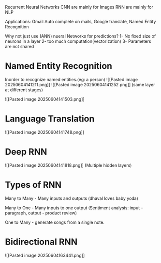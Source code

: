 Recurrent Neural Networks
CNN are mainly for Images
RNN are mainly for NLP

Applications: Gmail Auto complete on mails, Google translate, Named Entity Recognition

Why not just use (ANN) nueral Networks for predictions?
1- No fixed size of neurons in a layer
2- too much computation(vectorization)
3- Parameters are not shared

# Named Entity Recognition
Inorder to recognize named entities.(eg: a person)
![[Pasted image 20250604141211.png]]
![[Pasted image 20250604141252.png]]
(same layer at different stages)


![[Pasted image 20250604141503.png]]

# Language Translation
![[Pasted image 20250604141748.png]]

# Deep RNN
![[Pasted image 20250604141818.png]] 
(Multiple hidden layers)

# Types of RNN
Many to Many - Many inputs and outputs (dhaval loves baby yoda)

Many to One - Many inputs to one output (Sentiment analysis: input - paragraph, output - product review)

One to Many - generate songs from a single note.

# Bidirectional RNN
![[Pasted image 20250604163441.png]]